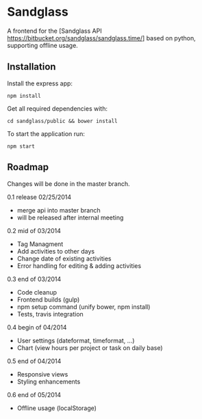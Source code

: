 # Sandglass #
A frontend for the [Sandglass API https://bitbucket.org/sandglass/sandglass.time/]
based on python, supporting offline usage.

## Installation ##
Install the express app:

``npm install``

Get all required dependencies with:

``cd sandglass/public && bower install``

To start the application run:

``npm start``

## Roadmap ##
Changes will be done in the master branch.

0.1 release 02/25/2014
 - merge api into master branch
 - will be released after internal meeting

0.2 mid of 03/2014
 - Tag Managment
 - Add activities to other days
 - Change date of existing activities
 - Error handling for editing & adding activities

0.3 end of 03/2014
 - Code cleanup
 - Frontend builds (gulp)
 - npm setup command (unify bower, npm install)
 - Tests, travis integration

0.4 begin of 04/2014
 - User settings (dateformat, timeformat, ...)
 - Chart (view hours per project or task on daily base)

0.5 end of 04/2014
  - Responsive views
  - Styling enhancements

0.6 end of 05/2014
  - Offline usage (localStorage)